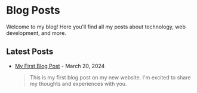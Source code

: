 # Blog Posts

Welcome to my blog! Here you'll find all my posts about technology, web development, and more.

## Latest Posts

* [My First Blog Post](/blog/first-post) - March 20, 2024
  > This is my first blog post on my new website. I'm excited to share my thoughts and experiences with you. 